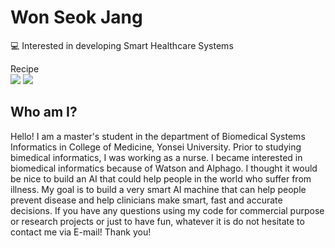 # Won Seok Jang 
💻 Interested in developing Smart Healthcare Systems

Recipe
\
<img src="http://img.shields.io/badge/Python-3766AB?style=flat-square&logo=Python&logoColor=white">
<img src="https://img.shields.io/badge/r-%23276DC3.svg?style=for-the-badge&logo=r&logoColor=white">

## Who am I?
Hello! I am a master's student in the department of Biomedical Systems Informatics in College of Medicine, Yonsei University. Prior to studying bimedical informatics, I was working as a nurse. I became interested in biomedical informatics because of Watson and Alphago. I thought it would be nice to build an AI that could help people in the world who suffer from illness. My goal is to build a very smart AI machine that can help people prevent disease and help clinicians make smart, fast and accurate decisions. If you have any questions using my code for commercial purpose or research projects or just to have fun, whatever it is do not hesitate to contact me via E-mail! Thank you!

